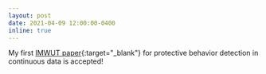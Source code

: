 ```yaml
---
layout: post
date: 2021-04-09 12:00:00-0400
inline: true
---
```


My first [IMWUT paper](https://github.com/Mvrjustid/IMWUT-Hierarchical-HAR-PBD){:target="\_blank"} for protective behavior detection in continuous data is accepted!